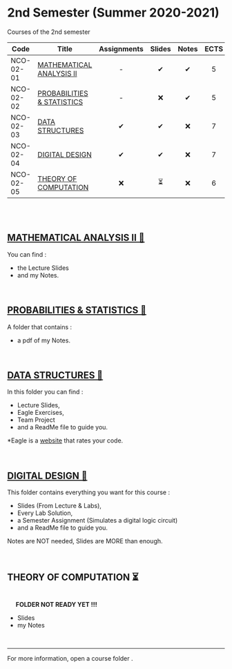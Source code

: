 # 2nd Semester (Summer 2020-2021)

Courses of the 2nd semester

| Code      | Title                                | Assignments | Slides | Notes | ECTS |
| --------- | ------------------------------------ | :---------: | :----: | :---: | :---: | 
| NCO-02-01 | [MATHEMATICAL ANALYSIS II](https://github.com/tsingi-chris/CSD-Auth/tree/main/2nd%20Semester#mathematical-analysis-ii-)          |      -    |  ✔    | ✔     | 5    | 
| NCO-02-02 | [PROBABILITIES & STATISTICS](https://github.com/tsingi-chris/CSD-Auth/tree/main/2nd%20Semester#probabilities--statistics-)         |      -    |  ❌    | ✔     | 5    | 
| NCO-02-03 | [DATA STRUCTURES](https://github.com/tsingi-chris/CSD-Auth/tree/main/2nd%20Semester#data-structures-)                   |      ✔    |  ✔     | ❌    | 7    | 
| NCO-02-04 | [DIGITAL DESIGN](https://github.com/tsingi-chris/CSD-Auth/tree/main/2nd%20Semester#digital-design-)                    |      ✔    |  ✔     | ❌    | 7    | 
| NCO-02-05 | [THEORY OF COMPUTATION](https://github.com/tsingi-chris/CSD-Auth/tree/main/2nd%20Semester#theory-of-computation-)             |     ❌    |  ⏳    | ❌    | 6    | 

<br /><br />

## [MATHEMATICAL ANALYSIS II 📁](https://github.com/tsingi-chris/CSD-Auth/tree/main/2nd%20Semester/Mathematical%20Analysis%20II)

You can find : 
- the Lecture Slides 
- and my Notes.

<br />

## [PROBABILITIES & STATISTICS 📁](https://github.com/tsingi-chris/CSD-Auth/tree/main/2nd%20Semester/Probabilities%20%26%20Statistics)

A folder that contains :
- a pdf of my Notes.

<br />


## [DATA STRUCTURES 📂](https://github.com/tsingi-chris/CSD-Auth/tree/main/2nd%20Semester/Data%20Structures)

In this folder you can find : 
- Lecture Slides,
- Eagle Exercises,
- Team Project 
- and a ReadMe file to guide you.

*Eagle is a [website](https://eagle.csd.auth.gr/home) that rates your code. 

<br />

## [DIGITAL DESIGN 📂](https://github.com/tsingi-chris/CSD-Auth/tree/main/2nd%20Semester/Digital%20Design)

This folder contains everything you want for this course :  
- Slides (From Lecture & Labs),
- Every Lab Solution,
- a Semester Assignment (Simulates a digital logic circuit)
- and a ReadMe file to guide you.

Notes are NOT needed, Slides are MORE than enough.

<br />

## THEORY OF COMPUTATION ⏳

<br />&nbsp;&nbsp;&nbsp;&nbsp;&nbsp;**FOLDER NOT READY YET !!!** 
- Slides 
- my Notes

<br />

<hr />
For more information, open a course folder .